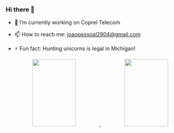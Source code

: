 ### Hi there 👋


<!--**JoaoAlvesC/JoaoAlvesC** is a ✨ _special_ ✨ repository because its `README.md` (this file) appears on your GitHub profile. 

Here are some ideas to get you started:-->

- 🔭 I’m currently working on Coprel Telecom 
- 📫 How to reach me: joaopessoal2904@gmail.com

- ⚡ Fun fact: Hunting unicorns is legal in Michigan!

<div align="center">
  <a href="https://github.com/JoaoAlvesC">
  <img width="48%"  height="180em" src="https://github-readme-stats.vercel.app/api?username=JoaoAlvesC&show_icons=true&theme=dark&include_all_commits=true&count_private=true"/>
  <img width="48%" height="180em" src="https://github-readme-stats.vercel.app/api/top-langs/?username=JoaoAlvesC&count_private=true&layout=compact&langs_count=7&theme=dark"/>
</div>
